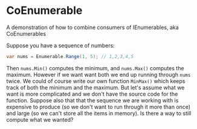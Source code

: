 # CoEnumerable
A demonstration of how to combine consumers of IEnumerables, aka CoEnumerables

Suppose you have a sequence of numbers:
````C#
var nums = Enumerable.Range(1, 5); // 1,2,3,4,5
````
Then `nums.Min()` computes the minimum, and `nums.Max()` computes the maximum. 
However if we want want both we end up running through `nums` twice.
We could of course write our own function `MinMax()` which keeps track of both 
the minimum and the maximum.  But let's assume what we want is more complicated
and we don't have the source code for the function.
Suppose also that that the sequence we are working with is expensive to produce (so
we don't want to run through it more than once) and large (so we can't store all the items
in memory).  Is there a way to still compute what we wanted?
